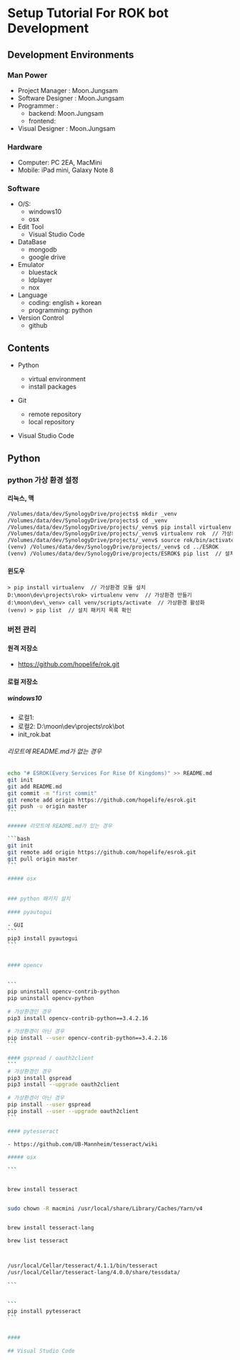 # Setup Tutorial For ROK bot Development
 
## Development Environments
 
### Man Power
- Project Manager : Moon.Jungsam
- Software Designer : Moon.Jungsam
- Programmer : 
  - backend: Moon.Jungsam
  - frontend: 
- Visual Designer : Moon.Jungsam
 
 
### Hardware
- Computer: PC 2EA, MacMini
- Mobile: iPad mini, Galaxy Note 8
 
 
### Software
- O/S:
  - windows10
  - osx
- Edit Tool
  - Visual Studio Code
- DataBase
  - mongodb
  - google drive
- Emulator
  - bluestack
  - ldplayer
  - nox
- Language
  - coding: english + korean
  - programming: python
- Version Control
  - github
 
 
## Contents
- Python
  - virtual environment
  - install packages
 
- Git
  - remote repository
  - local repository
 
- Visual Studio Code
 
 
## Python
 
### python 가상 환경 설정
 
#### 리눅스, 맥
 
```bash
/Volumes/data/dev/SynologyDrive/projects$ mkdir _venv
/Volumes/data/dev/SynologyDrive/projects$ cd _venv
/Volumes/data/dev/SynologyDrive/projects/_venv$ pip install virtualenv  // 가상환경 모듈 설치
/Volumes/data/dev/SynologyDrive/projects/_venv$ virtualenv rok  // 가상환경 만들기
/Volumes/data/dev/SynologyDrive/projects/_venv$ source rok/bin/activate  // 가상환경 활성화
(venv) /Volumes/data/dev/SynologyDrive/projects/_venv$ cd ../ESROK
(venv) /Volumes/data/dev/SynologyDrive/projects/ESROK$ pip list  // 설치 패키지 목록 확인
```
 
#### 윈도우
 
```
> pip install virtualenv  // 가상환경 모듈 설치
D:\moon\dev\projects\rok> virtualenv venv  // 가상환경 만들기
d:\moon\dev\_venv> call venv/scripts/activate  // 가상환경 활성화
(venv) > pip list  // 설치 패키지 목록 확인
```
 
### 버전 관리
 
#### 원격 저장소
 
- https://github.com/hopelife/rok.git
 
 
#### 로컬 저장소
 
##### windows10

- 로컬1: 
- 로컬2: D:\moon\dev\projects\rok\bot
- init_rok.bat

###### 리모트에 README.md가 없는 경우

````bash
echo "# ESROK(Every Services For Rise Of Kingdoms)" >> README.md
git init
git add README.md
git commit -m "first commit"
git remote add origin https://github.com/hopelife/esrok.git
git push -u origin master
```

###### 리모트에 README.md가 있는 경우

```bash
git init
git remote add origin https://github.com/hopelife/esrok.git
git pull origin master
```
 
##### osx
 
 
### python 패키지 설치
 
#### pyautogui
 
- GUI 
```
pip3 install pyautogui
```
 
 
#### opencv
 
 
```
pip uninstall opencv-contrib-python
pip uninstall opencv-python
 
# 가상환경인 경우
pip3 install opencv-contrib-python==3.4.2.16
 
# 가상환경이 아닌 경우
pip install --user opencv-contrib-python==3.4.2.16
```
 
#### gspread / oauth2client
```
# 가상환경인 경우
pip3 install gspread
pip3 install --upgrade oauth2client
 
# 가상환경이 아닌 경우
pip install --user gspread
pip install --user --upgrade oauth2client
```
 
#### pytesseract
 
- https://github.com/UB-Mannheim/tesseract/wiki

##### osx

```


brew install tesseract


sudo chown -R macmini /usr/local/share/Library/Caches/Yarn/v4


brew install tesseract-lang

brew list tesseract



/usr/local/Cellar/tesseract/4.1.1/bin/tesseract
/usr/local/Cellar/tesseract-lang/4.0.0/share/tessdata/

```


```
pip install pytesseract
```
 
 
#### 
 
## Visual Studio Code